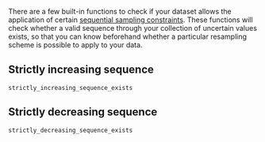 There are a few built-in functions to check if your dataset allows the application of 
certain [sequential sampling constraints](available_constraints). These functions will check 
whether a valid sequence through your collection of uncertain values exists, so that you 
can know beforehand whether a particular resampling scheme is possible to apply to your data.

## Strictly increasing sequence

```@docs
strictly_increasing_sequence_exists
```

## Strictly decreasing sequence

```@docs
strictly_decreasing_sequence_exists
```
